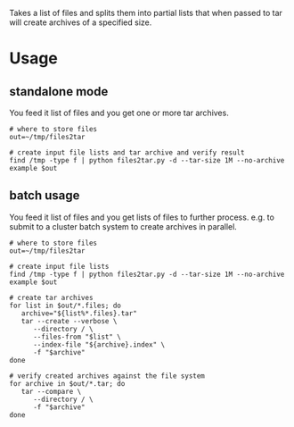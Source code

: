 Takes a list of files and splits them into partial lists that when passed to
tar will create archives of a specified size.


# Usage #

## standalone mode ##
You feed it list of files and you get one or more tar archives.

```shell
# where to store files
out=~/tmp/files2tar

# create input file lists and tar archive and verify result
find /tmp -type f | python files2tar.py -d --tar-size 1M --no-archive example $out
```

## batch usage ##
You feed it list of files and you get lists of files to further process.
e.g. to submit to a cluster batch system to create archives in parallel.

```shell
# where to store files
out=~/tmp/files2tar

# create input file lists
find /tmp -type f | python files2tar.py -d --tar-size 1M --no-archive example $out

# create tar archives
for list in $out/*.files; do
   archive="${list%*.files}.tar"
   tar --create --verbose \
      --directory / \
      --files-from "$list" \
      --index-file "${archive}.index" \
      -f "$archive"
done

# verify created archives against the file system
for archive in $out/*.tar; do
   tar --compare \
      --directory / \
      -f "$archive"
done
```
